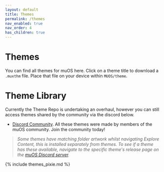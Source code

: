 ```yaml
---
layout: default
title: Themes
permalink: /themes
nav_enabled: true
nav_order: 4
has_children: true
---
```


# Themes
You can find all themes for muOS here. Click on a theme title to download a `.muxthm` file. Place that file on your device within `MUOS/theme`.

# Theme Library
Currently the Theme Repo is undertaking an overhaul, however you can still access themes shared by the community via the discord below.

- [Discord Community](https://discord.gg/muos). All these themes were made by members of the muOS community. Join the community today!

  
> *Some themes have matching folder artwork whilst navigating Explore Content, this is installed separately from themes. To see if a theme has these available, navigate to the specific theme's release page on the [muOS Discord server](https://discord.gg/muos).*



{% include themes_pixie.md %}

